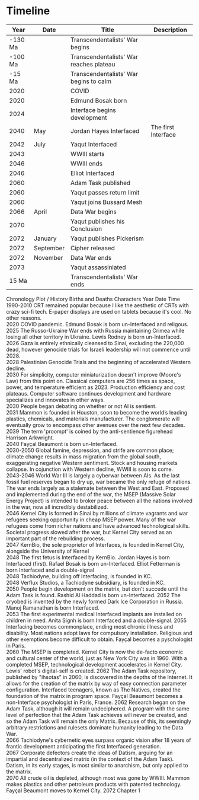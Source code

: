 # Timeline

| Year       | Date      | Title                                   | Description              |
|------------|-----------|-----------------------------------------|--------------------------|
| -130 Ma    |           | Transcendentalists' War begins          |                          |
| -100 Ma    |           | Transcendentalists' War reaches plateau |                          |
| -15 Ma     |           | Transcendentalists' War begins to calm  |                          |
| 2020       |           | COVID                                   |                          |
| 2020       |           | Edmund Bosak born                       |                          |
| 2024       |           | Interface begins development            |                          |
| 2040       | May       | Jordan Hayes Interfaced                 | The first Interface      |
| 2042       | July      | Yaqut Interfaced                        |                          |
| 2043       |           | WWIII starts                            |                          |
| 2046       |           | WWIII ends                              |                          |
| 2046       |           | Elliot Interfaced                       |                          |
| 2060       |           | Adam Task published                     |                          |
| 2060       |           | Yaqut passes return limit               |                          |
| 2060       |           | Yaqut joins Bussard Mesh                |                          |
| 2066       | April     | Data War begins                         |                          |
| 2070       |           | Yaqut publishes his Conclusion          |                          |
| 2072       | January   | Yaqut publishes Pickerism               |                          |
| 2072       | September | Cipher released                         |                          |
| 2072       | November  | Data War ends                           |                          |
| 2073       |           | Yaqut assassiniated                     |                          |
| 15 Ma      |           | Transcendentalists' War ends            |                          |

Chronology			Plot / History	Births and Deaths	Characters
Year	Date	Time			
1990-2010			CRT remained popular because I like the aesthetic of CRTs with crazy sci-fi tech. E-paper displays are used on tablets because it's cool. No other reasons.		
2020			COVID pandemic.	Edmund Bosak is born un-Interfaced and religous.	
2025			The Russo-Ukraine War ends with Russia maintaining Crimea while losing all other territory in Ukraine.	Lewis Rodney is born un-Interfaced.	
2026			Gaza is entirely ethnically cleansed to Sinai, excluding the 220,000 dead, however genocide trials for Israeli leadership will not commence until 2028.		
2028			Palestinian Genocide Trials and the beginning of accelerated Western decline.		
2030			For simplicity, computer miniaturization doesn't improve (Moore's Law) from this point on. Classical computers are 256 times as space, power, and temperature efficient as 2023. Production efficiency and cost plateaus. Computer software continues development and hardware specializes and innovates in other ways.		
2030			People began debating on whether or not AI is sentient.		
2031			Mammon is founded in Houston, soon to become the world’s leading plastics, chemicals, and materials manufacturer. The conglomerate will eventually grow to encompass other avenues over the next few decades.		
2039			The term 'proompt' is coined by the anti-sentience figurehead Harrison Arkwright.		
2040				Fayçal Beaumont is born un-Interfaced.	
2030-2050			Global famine, depression, and strife are common place; climate change results in mass migration from the global south, exaggerating negative Western sentiment. Stock and housing markets collapse. In cojunction with Western decline, WWIII is soon to come.		
2043-2046			World War III is largely a cyberwar between AIs. As the last fossil fuel reserves began to dry up, war became the only refuge of nations. The war ends largely as a stalemate between the West and East. Proposed and implemented during the end of the war, the MSEP (Massive Solar Energy Project) is intended to broker peace between all the nations involved in the war, now all incredibly destabilized.		
2046			Kernel City is formed in Sinai by millions of climate vagrants and war refugees seeking opportunity in cheap MSEP power. Many of the war refugees come from richer nations and have advanced technological skills. Societal progress slowed after the war, but Kernel City served as an important part of the rebuilding process.		
2047			KernBio, the sole proprietor of Interfaces, is founded in Kernel City, alongside the University of Kernel		
2048			The first fetus is Interfaced by KernBio.	Jordan Hayes is born Interfaced (first). Rafael Bosak is born un-Interfaced. Elliot Fetterman is born Interfaced and a double-signal	
2048			Tachiodyne, building off Interfacing, is founded in KC.		
2048			Verflux Studios, a Tachiodyne subsidiary, is founded in KC.		
2050			People begin development on the matrix, but don't succede until the Adam Task is found.	Rashid Al Haddad is born un-Interfaced.	
2052			The cryobed is invented by the newly formed Dark Ice Corporation in Russia.	Manoj Ramanathan is born Interfaced.	
2053			The first experimental medical Interfaced implants are installed on children in need.	Anita Signh is born Interfaced and a double-signal.	
2055			Interfacing becomes commonplace, ending most chronic illness and disability. Most nations adopt laws for compulsory installation. Religious and other exemptions become difficult to obtain. Fayçal becomes a pyschologist in Paris.		
2060			The MSEP is completed. Kernel City is now the de-facto economic and cultural center of the world, just as New York City was in 1960. With a completed MSEP, technological development accelerates in Kernel City.	Lewis' robot's digital-self is created.	
2062			The Adam Task repository, published by "ihsotas" in 2060, is discovered in the depths of the Internet. It allows for the creation of the matrix by way of easy connection parameter configuration. Interfaced teenagers, known as The Natives, created the foundation of the matrix in program space.		Fayçal Beaumont becomes a non-Interface psychologist in Paris, France.
2062			Research began on the Adam Task, although it will remain undeciphered. A program with the same level of perfection that the Adam Task achieves will never be created, and so the Adam Task will remain the only Matrix. Because of this, its seemingly arbitrary restrictions and rulesets dominate humanity leading to the Data War.		
2066			Tachiodyne's cybernetic eyes surpass organic vision after 18 years of frantic development anticipating the first Interfaced generation.		
2067			Corporate defectors create the ideas of Datism, arguing for an impartial and decentralized matrix (in the context of the Adam Task). Datism, in its early stages, is most similar to anarchism, but only applied to the matrix.		
2070			All crude oil is depleted, although most was gone by WWIII. Mammon makes plastics and other petroleum products with patented technology.		Fayçal Beaumont moves to Kernel City.
2072			Chapter 1		
